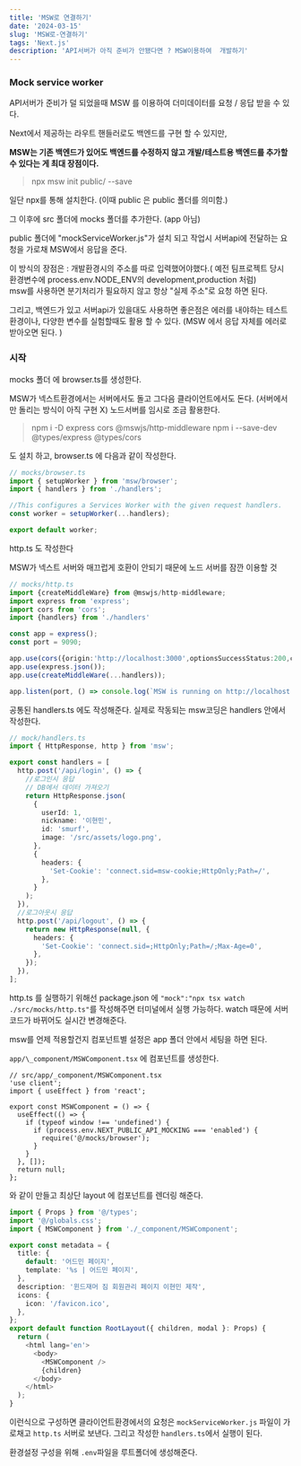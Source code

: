 ```yaml
---
title: 'MSW로 연결하기'
date: '2024-03-15'
slug: 'MSW로-연결하기'
tags: 'Next.js'
description: 'API서버가 아직 준비가 안됐다면 ? MSW이용하여  개발하기'
---
```


### Mock service worker

API서버가 준비가 덜 되었을때 MSW 를 이용하여 더미데이터를 요청 / 응답 받을 수 있다.

Next에서 제공하는 라우트 핸들러로도 백엔드를 구현 할 수 있지만,

**MSW는 기존 백엔드가 있어도 백엔드를 수정하지 않고 개발/테스트용 백엔드를 추가할 수 있다는 게 최대 장점이다.**

> npx msw init public/ --save

일단 npx를 통해 설치한다. (이때 public 은 public 폴더를 의미함.)

그 이후에 src 폴더에 mocks 폴더를 추가한다. (app 아님)

public 폴더에 "mockServiceWorker.js"가 설치 되고 작업시 서버api에 전달하는 요청을 가로채 MSW에서 응답을 준다.

이 방식의 장점은 : 개발환경시의 주소를 따로 입력했어야했다.( 예전 팀프로젝트 당시 환경변수에 process.env.NODE_ENV의 development,production 처럼)  
msw를 사용하면 분기처리가 필요하지 않고 항상 "실제 주소"로 요청 하면 된다.

그리고, 백엔드가 있고 서버api가 있을대도 사용하면 좋은점은 에러를 내야하는 테스트 환경이나, 다양한 변수를 실험할때도 활용 할 수 있다. (MSW 에서 응답 자체를 에러로 받아오면 된다. )

### 시작

mocks 폴더 에 browser.ts를 생성한다.

MSW가 넥스트환경에서는 서버에서도 돌고 그다음 클라이언트에서도 돈다. (서버에서만 돌리는 방식이 아직 구현 X)
노드서버를 임시로 조금 활용한다.

> npm i -D express cors @mswjs/http-middleware
> npm i --save-dev @types/express @types/cors

도 설치 하고,
browser.ts 에 다음과 같이 작성한다.

```ts
// mocks/browser.ts
import { setupWorker } from 'msw/browser';
import { handlers } from './handlers';

//This configures a Services Worker with the given request handlers.
const worker = setupWorker(...handlers);

export default worker;
```

http.ts 도 작성한다

MSW가 넥스트 서버와 매끄럽게 호환이 안되기 때문에 노드 서버를 잠깐 이용할 것

```ts
// mocks/http.ts
import {createMiddleWare} from @mswjs/http-middleware;
import express from 'express';
import cors from 'cors';
import {handlers} from './handlers'

const app = express();
const port = 9090;

app.use(cors({origin:'http://localhost:3000',optionsSuccessStatus:200,credentials:true}));
app.use(express.json());
app.use(createMiddleWare(...handlers));

app.listen(port, () => console.log(`MSW is running on http://localhost:${port}`))
```

공통된 handlers.ts 에도 작성해준다. 실제로 작동되는 msw코딩은
handlers 안에서 작성한다.

```ts
// mock/handlers.ts
import { HttpResponse, http } from 'msw';

export const handlers = [
  http.post('/api/login', () => {
    //로그인시 응답
    // DB에서 데이터 가져오기
    return HttpResponse.json(
      {
        userId: 1,
        nickname: '이현민',
        id: 'smurf',
        image: '/src/assets/logo.png',
      },
      {
        headers: {
          'Set-Cookie': 'connect.sid=msw-cookie;HttpOnly;Path=/',
        },
      }
    );
  }),
  //로그아웃시 응답
  http.post('/api/logout', () => {
    return new HttpResponse(null, {
      headers: {
        'Set-Cookie': 'connect.sid=;HttpOnly;Path=/;Max-Age=0',
      },
    });
  }),
];
```

http.ts 를 실행하기 위해선 package.json 에
`"mock":"npx tsx watch ./src/mocks/http.ts"`를 작성해주면
터미널에서 실행 가능하다.
watch 때문에 서버 코드가 바뀌어도 실시간 변경해준다.

msw를 언제 적용할건지 컴포넌트별 설정은 app 폴더 안에서 세팅을 하면 된다.

`app/\_component/MSWComponent.tsx` 에 컴포넌트를 생성한다.

```tsx
// src/app/_component/MSWComponent.tsx
'use client';
import { useEffect } from 'react';

export const MSWComponent = () => {
  useEffect(() => {
    if (typeof window !== 'undefined') {
      if (process.env.NEXT_PUBLIC_API_MOCKING === 'enabled') {
        require('@/mocks/browser');
      }
    }
  }, []);
  return null;
};
```

와 같이 만들고 최상단 layout 에 컴포넌트를 렌더링 해준다.

```ts
import { Props } from '@/types';
import '@/globals.css';
import { MSWComponent } from './_component/MSWComponent';

export const metadata = {
  title: {
    default: '어드민 페이지',
    template: '%s | 어드민 페이지',
  },
  description: '윈드재머 짐 회원관리 페이지 이현민 제작',
  icons: {
    icon: '/favicon.ico',
  },
};
export default function RootLayout({ children, modal }: Props) {
  return (
    <html lang='en'>
      <body>
        <MSWComponent />
        {children}
      </body>
    </html>
  );
}
```

이런식으로 구성하면 클라이언트환경에서의 요청은 `mockServiceWorker.js` 파일이 가로채고 `http.ts` 서버로 보낸다. 그리고 작성한 `handlers.ts`에서 실행이 된다.

환경설정 구성을 위해 `.env`파일을 루트폴더에 생성해준다.
